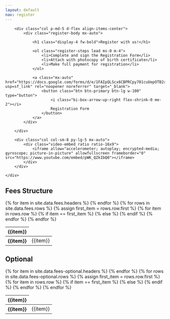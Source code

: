 ```yaml
---
layout: default
nav: register
---
```


<div class="container-fluid my-4 my-xl-5">
    <div class="col-xl-10 mx-auto row row-cols-1 row-cols-lg-2 g-4">

        <div class="col p-md-5 d-flex align-items-center">
            <div class="register-body mx-auto">

                <h1 class="display-4 fw-bold">Register with us!</h1>

                <ol class="register-steps lead ms-0 m-4">
                    <li>Complete and sign the Registration Form</li>
                    <li>Attach with photocopy of birth certificate​</li>
                    <li>Make full payment for registration</li>
                </ol>

                <a class="mx-auto" href="https://docs.google.com/forms/d/e/1FAIpQLScx6CBPRCpy701cuUepOTB2r7_d0DdaYDuIRtPN5U5OtV7phQ/viewform?usp=sf_link" rel="noopener noreferrer" target="_blank">
                    <button class="btn btn-primary btn-lg w-100" type="button">
                        <i class="bi-box-arrow-up-right flex-shrink-0 me-2"></i>
                        Registration Form
                    </button>
                </a>
            </div>

        </div>

        <div class="col col-sm-8 py-lg-5 mx-auto">
            <div class="video-embed ratio ratio-16x9">
                <iframe allow="accelerometer; autoplay; encrypted-media; gyroscope; picture-in-picture" allowfullscreen frameborder="0" src="https://www.youtube.com/embed/pWK_QZkIbQ0"></iframe>
            </div>
        </div>

    </div>
</div>

<div class="container-md py-4">
    <h2 class="display-4">Fees Structure</h2>
    <div class="table-responsive">
        <table class="align-middle">
            <thead>
                {% for item in site.data.fees.headers %}
                    <th class="bg-red" scope="col">
                        {{item}}
                    </th>
                {% endfor %}
            </thead>
            <tbody class="table-group-divider">
                {% for rows in site.data.fees.rows %}
                    <tr>
                        {% assign first_item = rows.row.first %}
                        {% for item in rows.row %}
                            {% if item == first_item %}
                                <th>{{item}}</th>
                            {% else %}
                                <td>{{item}}</td>
                            {% endif %}
                        {% endfor %}
                    </tr>
                {% endfor %}
            </tbody>
        </table>
    </div>
</div>

<div class="container-md py-4">
    <h2 class="display-4">Optional</h2>
    <div class="table-responsive">
        <table class="align-middle">
            <thead>
                {% for item in site.data.fees-optional.headers %}
                    <th class="bg-blue" scope="col">
                        {{item}}
                    </th>
                {% endfor %}
            </thead>
            <tbody class="table-group-divider">
                {% for rows in site.data.fees-optional.rows %}
                    <tr>
                        {% assign first_item = rows.row.first %}
                        {% for item in rows.row %}
                            {% if item == first_item %}
                                <th>{{item}}</th>
                            {% else %}
                                <td>{{item}}</td>
                            {% endif %}
                        {% endfor %}
                    </tr>
                {% endfor %}
            </tbody>
        </table>
    </div>
</div>
